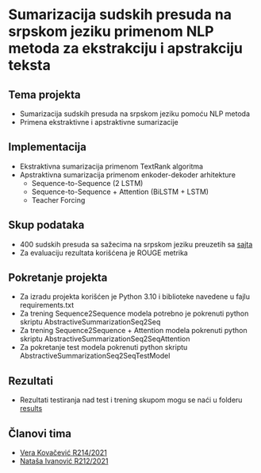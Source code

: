 # Sumarizacija sudskih presuda na srpskom jeziku primenom NLP metoda za ekstrakciju i apstrakciju teksta

## Tema projekta
- Sumarizacija sudskih presuda na srpskom jeziku pomoću NLP metoda
- Primena ekstraktivne i apstraktivne sumarizacije

## Implementacija
- Ekstraktivna sumarizacija primenom TextRank algoritma
- Apstraktivna sumarizacija primenom enkoder-dekoder arhitekture
    - Sequence-to-Sequence (2 LSTM)
    - Sequence-to-Sequence + Attention (BiLSTM + LSTM)
    - Teacher Forcing

## Skup podataka
- 400 sudskih presuda sa sažecima na srpskom jeziku preuzetih sa [sajta](https://e-case.eakademija.com/)
- Za evaluaciju rezultata korišćena je ROUGE metrika

## Pokretanje projekta
- Za izradu projekta korišćen je Python 3.10 i biblioteke navedene u fajlu requirements.txt
- Za trening Sequence2Sequence modela potrebno je pokrenuti python skriptu AbstractiveSummarizationSeq2Seq
- Za trening Sequence2Sequence + Attention modela pokrenuti python skriptu AbstractiveSummarizationSeq2SeqAttention
- Za pokretanje test modela pokrenuti python skriptu AbstractiveSummarizationSeq2SeqTestModel

## Rezultati
- Rezultati testiranja nad test i trening skupom mogu se naći u folderu [results](https://github.com/verak13/pravna-informatika-nn/tree/main/LegalCasesSummarization/results/s2s-25-vanilla)

## Članovi tima
- [Vera Kovačević R214/2021](https://github.com/verak13)
- [Nataša Ivanović R212/2021](https://github.com/natasa-ivanovic)

